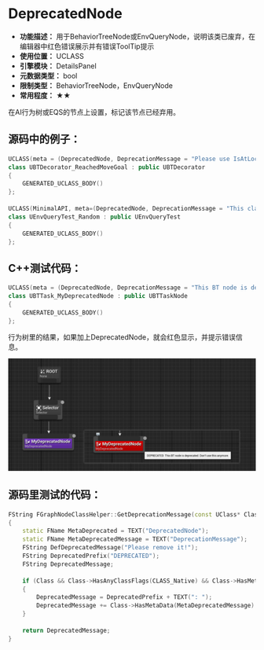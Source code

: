 ﻿# DeprecatedNode

- **功能描述：** 用于BehaviorTreeNode或EnvQueryNode，说明该类已废弃，在编辑器中红色错误展示并有错误ToolTip提示
- **使用位置：** UCLASS
- **引擎模块：** DetailsPanel
- **元数据类型：** bool
- **限制类型：** BehaviorTreeNode，EnvQueryNode
- **常用程度：** ★★

在AI行为树或EQS的节点上设置，标记该节点已经弃用。

## 源码中的例子：

```cpp
UCLASS(meta = (DeprecatedNode, DeprecationMessage = "Please use IsAtLocation decorator instead."), MinimalAPI)
class UBTDecorator_ReachedMoveGoal : public UBTDecorator
{
	GENERATED_UCLASS_BODY()
};

UCLASS(MinimalAPI, meta=(DeprecatedNode, DeprecationMessage = "This class is now deprecated, please use RunMode supporting random results instead."))
class UEnvQueryTest_Random : public UEnvQueryTest
{
	GENERATED_UCLASS_BODY()
};
```

## C++测试代码：

```cpp
UCLASS(meta = (DeprecatedNode, DeprecationMessage = "This BT node is deprecated. Don't use this anymore."), MinimalAPI)
class UBTTask_MyDeprecatedNode : public UBTTaskNode
{
	GENERATED_UCLASS_BODY()
};
```

行为树里的结果，如果加上DeprecatedNode，就会红色显示，并提示错误信息。

![Untitled](Meta_DetailsPanel_DeprecatedNode_Untitled.png)

## 源码里测试的代码：

```cpp
FString FGraphNodeClassHelper::GetDeprecationMessage(const UClass* Class)
{
	static FName MetaDeprecated = TEXT("DeprecatedNode");
	static FName MetaDeprecatedMessage = TEXT("DeprecationMessage");
	FString DefDeprecatedMessage("Please remove it!");
	FString DeprecatedPrefix("DEPRECATED");
	FString DeprecatedMessage;

	if (Class && Class->HasAnyClassFlags(CLASS_Native) && Class->HasMetaData(MetaDeprecated))
	{
		DeprecatedMessage = DeprecatedPrefix + TEXT(": ");
		DeprecatedMessage += Class->HasMetaData(MetaDeprecatedMessage) ? Class->GetMetaData(MetaDeprecatedMessage) : DefDeprecatedMessage;
	}

	return DeprecatedMessage;
}
```